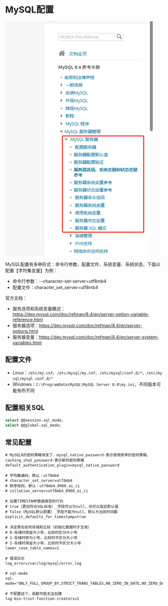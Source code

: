 # MySQL配置

![image-20241112143730282](https://raw.githubusercontent.com/GIT-GAZZ/typora-cloud-image/master/image/image-20241112143730282-95a1f46f909ca020c5741f140519081b.png)

MySQL配置有多种形式：命令行参数、配置文件、系统变量、系统状态，下面以配置【字符集变量】为例：

- 命令行参数：--character-set-server=utf8mb4
- 配置文件：character_set_server=utf8mb4

官方文档：

- 服务选项和系统变量概述：https://dev.mysql.com/doc/refman/8.4/en/server-option-variable-reference.html
- 服务器选项：https://dev.mysql.com/doc/refman/8.4/en/server-options.html
- 服务器变量：https://dev.mysql.com/doc/refman/8.4/en/server-system-variables.html

## 配置文件

- Linux：`/etc/my.cnf`、`/etc/mysql/my.cnf`、`/etc/mysql/conf.d/*`、`/etc/mysql/mysql.conf.d/*`
- Windows：`C:\ProgramData\MySQL\MySQL Server 8.0\my.ini`，不同版本可能有所不同

## 配置相关SQL

```sql
select @@session.sql_mode;
select @@global.sql_mode;
```

## 常见配置

```properties
# MySQL8的密码策略改变了，mysql_native_password-表示使用原来的密码策略、caching_sha2_password-表示新的密码策略
default_authentication_plugin=mysql_native_password

# 字符集编码，默认：utf8mb4
# character_set_server=utf8mb4
# 排序规则，默认：utf8mb4_0900_ai_ci
# collation_server=utf8mb4_0900_ai_ci

# 设置TIMESTAMP数据类型的行为
# true（更加符合SQL标准）_字段可以为null，也可以指定默认值
# false（MySQL默认配置）_字段不能为null，默认为当前时间戳
explicit_defaults_for_timestamp=true

# 决定表名如何存储和比较（初始化数据时才生效）
# 0-存储时保留大小写，比较时区分大小写
# 1-存储时转为小写，比较时不区分大小写
# 2-存储时保留大小写，比较时不区分大小写
lower_case_table_names=1

# 错误日志
log_error=/var/log/mysql/error.log

# sql-mode
sql-mode="ONLY_FULL_GROUP_BY,STRICT_TRANS_TABLES,NO_ZERO_IN_DATE,NO_ZERO_DATE,ERROR_FOR_DIVISION_BY_ZERO,NO_ENGINE_SUBSTITUTION,TIME_TRUNCATE_FRACTIONAL"

# 不配置这个，函数可能无法创建
log-bin-trust-function-creators=1
```


